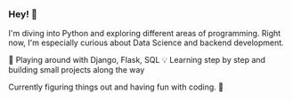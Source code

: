 ### Hey! 👋  
I'm diving into Python and exploring different areas of programming. Right now, I'm especially curious about Data Science and backend development.  

🐍 Playing around with Django, Flask, SQL 
💡 Learning step by step and building small projects along the way  

Currently figuring things out and having fun with coding. 🚀  
